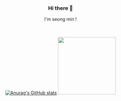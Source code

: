 <div align="center">
<h3>Hi there 👋</h3>

<div align="center">I'm seong min !</div>

<br>
<br>

[![Anurag's GitHub stats](https://github-readme-stats.vercel.app/api?username=hll2071)](https://github.com/hll2071)
<a href="https://github.com/hll2071"><img style="height:180px" src="https://github-readme-stats.vercel.app/api/top-langs/?username=hll2071&layout=compact&hide_border=true" /></a>
